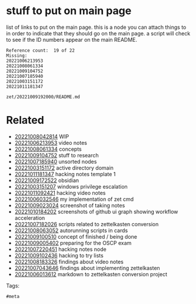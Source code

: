 # stuff to put on main page

list of links to put on the main page.
this is a node you can attach things to in order to indicate that they should go on the main page.
a script will check to see if the ID numbers appear on the main README.

```
Reference count:  19 of 22
Missing:
20221006213953
20221008061334
20221009104752
20221007185940
20221003151172
20221011181347
```

` zet/20221009192000/README.md `

# Related

- [20221008042814](/zet/20221008042814/README.md) WIP
- [20221006213953](/zet/20221006213953/README.md) video notes
- [20221008061334](/zet/20221008061334/README.md) concepts
- [20221009104752](/zet/20221009104752/README.md) stuff to research
- [20221007185940](/zet/20221007185940/README.md) unsorted nodes
- [20221003151172](/zet/20221003151172/README.md) active directory domain
- [20221011181347](/zet/20221011181347/README.md) hacking notes template 1
- [20221009172522](/zet/20221009172522/README.md) obsidian
- [20221003151207](/zet/20221003151207/README.md) windows privilege escalation
- [20221011092421](/zet/20221011092421/README.md) hacking video notes
- [20221006032546](/zet/20221006032546/README.md) my implementation of zet cmd
- [20221009023024](/zet/20221009023024/README.md) screenshot of taking notes
- [20221010184202](/zet/20221010184202/README.md) screenshots of github ui graph showing workflow acceleration
- [20221007182026](/zet/20221007182026/README.md) scripts related to zettelkasten conversion
- [20221008063052](/zet/20221008063052/README.md) autorunning scripts in cards
- [20221009100510](/zet/20221009100510/README.md) concept of finished / being done
- [20221009005402](/zet/20221009005402/README.md) preparing for the OSCP exam
- [20221007220451](/zet/20221007220451/README.md) hacking notes node
- [20221009102436](/zet/20221009102436/README.md) hacking to try lists
- [20221008183326](/zet/20221008183326/README.md) findings about video notes
- [20221007043646](/zet/20221007043646/README.md) findings about implementing zettelkasten
- [20221006013612](/zet/20221006013612/README.md) markdown to zettelkasten conversion project

Tags:

    #meta
